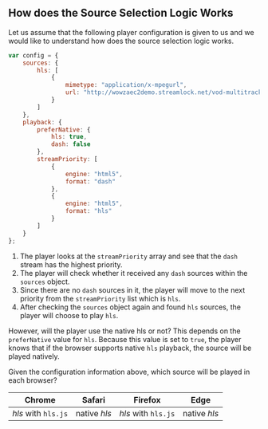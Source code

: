 ## How does the Source Selection Logic Works
Let us assume that the following player configuration is given to us and we would like to understand how does the source selection logic works.
```js
var config = {
    sources: {
        hls: [
            {
                mimetype: "application/x-mpegurl",
                url: "http://wowzaec2demo.streamlock.net/vod-multitrack/_definst_/smil:ElephantsDream/ElephantsDream.smil/playlist.m3u8"
            }
        ]
    },
    playback: {
        preferNative: {
            hls: true,
            dash: false
        },
        streamPriority: [
            {
                engine: "html5",
                format: "dash"
            },
            {
                engine: "html5",
                format: "hls"
            }
        ]
    }
};
```
1. The player looks at the `streamPriority` array and see that the `dash` stream has the highest priority.
2. The player will check whether it received any `dash` sources within the `sources` object.
3. Since there are no `dash` sources in it, the player will move to the next priority from the `streamPriority` list which is `hls`. 
4. After checking the `sources` object again and found `hls` sources, the player will choose to play `hls`.

However, will the player use the native hls or not? This depends on the `preferNative` value for `hls`. Because this value is set to `true`, the player knows that if the browser supports native `hls` playback, the source will be played natively.

Given the configuration information above, which source will be played in each browser?

| Chrome | Safari | Firefox | Edge|
|----------------- | ----------------- | ------ |-----
| _hls_ with `hls.js` | native _hls_ |_hls_ with `hls.js`|native _hls_
